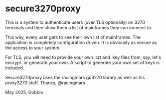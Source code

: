 # secure3270proxy
This is a system to authenticate users (over TLS optionally) on 3270 terminals and then show them a list of mainframes they can connect to.

This way, every user gets to see their own list of mainframes. The applciation is completely configuration driven. It is obviously as secure as the access to your system.

For TLS, you will need to provide your own .crt and .key files from, say, let's encrypt. or generate your own. A script to generate your own set of keys is included.
  
Secure3270proxy uses the racingmars go3270 library as well as his proxy3270 stuff. Thanks, @racingmars
  
May 2025, Gubbio 
